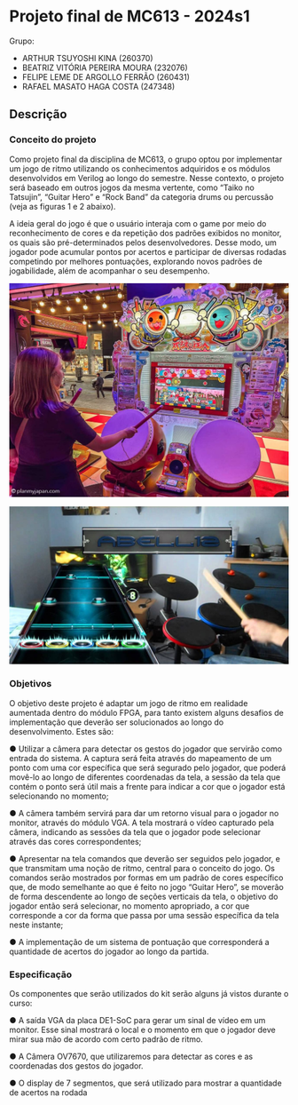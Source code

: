 # Projeto final de MC613 - 2024s1

Grupo:

- ARTHUR TSUYOSHI KINA (260370)
- BEATRIZ VITÓRIA PEREIRA MOURA (232076)
- FELIPE LEME DE ARGOLLO FERRÃO (260431)
- RAFAEL MASATO HAGA COSTA (247348)

## Descrição

### Conceito do projeto

Como projeto final da disciplina de MC613, o grupo optou por implementar um jogo de ritmo
utilizando os conhecimentos adquiridos e os módulos desenvolvidos em Verilog ao longo do semestre.
Nesse contexto, o projeto será baseado em outros jogos da mesma vertente, como “Taiko no Tatsujin”,
“Guitar Hero” e “Rock Band” da categoria drums ou percussão (veja as figuras 1 e 2 abaixo).

A ideia geral do jogo é que o usuário interaja com o game por meio do reconhecimento de cores e
da repetição dos padrões exibidos no monitor, os quais são pré-determinados pelos desenvolvedores.
Desse modo, um jogador pode acumular pontos por acertos e participar de diversas rodadas competindo
por melhores pontuações, explorando novos padrões de jogabilidade, além de acompanhar o seu desempenho.

![Figura 1 - Jogo de ritmo “Taiko no Tatsujin”](images/drums.jpg)

![Figura 1 - Jogo de ritmo “Taiko no Tatsujin”](images/guitar.jpg)

### Objetivos

O objetivo deste projeto é adaptar um jogo de ritmo em realidade aumentada dentro do módulo
FPGA, para tanto existem alguns desafios de implementação que deverão ser solucionados ao longo do
desenvolvimento. Estes são:

● Utilizar a câmera para detectar os gestos do jogador que servirão como entrada do sistema. A
captura será feita através do mapeamento de um ponto com uma cor específica que será segurado
pelo jogador, que poderá movê-lo ao longo de diferentes coordenadas da tela, a sessão da tela que
contém o ponto será útil mais a frente para indicar a cor que o jogador está selecionando no
momento;

● A câmera também servirá para dar um retorno visual para o jogador no monitor, através do
módulo VGA. A tela mostrará o vídeo capturado pela câmera, indicando as sessões da tela que o
jogador pode selecionar através das cores correspondentes;

● Apresentar na tela comandos que deverão ser seguidos pelo jogador, e que transmitam uma noção
de ritmo, central para o conceito do jogo. Os comandos serão mostrados por formas em um
padrão de cores específico que, de modo semelhante ao que é feito no jogo “Guitar Hero”, se
moverão de forma descendente ao longo de seções verticais da tela, o objetivo do jogador então
será selecionar, no momento apropriado, a cor que corresponde a cor da forma que passa por uma
sessão específica da tela neste instante;

● A implementação de um sistema de pontuação que corresponderá a quantidade de acertos do
jogador ao longo da partida.

### Especificação

Os componentes que serão utilizados do kit serão alguns já vistos durante o curso:

● A saída VGA da placa DE1-SoC para gerar um sinal de vídeo em um monitor. Esse sinal
mostrará o local e o momento em que o jogador deve mirar sua mão de acordo com certo padrão
de ritmo.

● A Câmera OV7670, que utilizaremos para detectar as cores e as coordenadas dos gestos do
jogador.

● O display de 7 segmentos, que será utilizado para mostrar a quantidade de acertos na rodada

